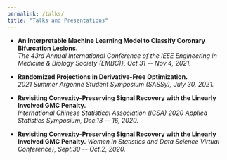 ```yaml
---
permalink: /talks/
title: "Talks and Presentations"
---
```


- **An Interpretable Machine Learning Model to Classify Coronary Bifurcation Lesions.**\
*The 43rd Annual International Conference of the IEEE Engineering in Medicine & Biology Society (EMBC)},  Oct 31 -- Nov 4, 2021.*

- **Randomized Projections in Derivative-Free Optimization.** \
*2021 Summer Argonne Student Symposium (SASSy), July 30, 2021.*

- **Revisiting Convexity-Preserving  Signal Recovery  with  the Linearly Involved GMC Penalty.**\
*International Chinese Statistical Association (ICSA) 2020 Applied Statistics Symposium, Dec.13 -- 16, 2020.*

- **Revisiting Convexity-Preserving  Signal  Recovery  with  the Linearly Involved GMC Penalty.** 
*Women in Statistics and Data Science Virtual Conference}, Sept.30 -- Oct.2, 2020.*